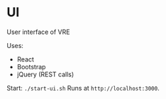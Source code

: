 UI
===

User interface of VRE 

Uses:
 - React
 - Bootstrap
 - jQuery (REST calls)

Start: `./start-ui.sh`
Runs at `http://localhost:3000`.